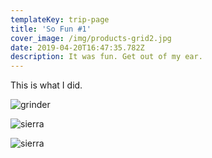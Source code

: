 ```yaml
---
templateKey: trip-page
title: 'So Fun #1'
cover_image: /img/products-grid2.jpg
date: 2019-04-20T16:47:35.782Z
description: It was fun. Get out of my ear.
---
```

This is what I did.

![grinder](/img/blog-index.jpg "Coffee Grinder")

![sierra](/img/sierra.jpg "Sierra")

![sierra](/img/sierra.jpg "Sierra")
